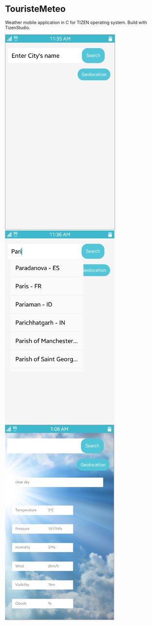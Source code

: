 # TouristeMeteo
Weather mobile application in C for TIZEN operating system.
Build with TizenStudio.

![Screenshot](https://github.com/Lyeed/WeatherApp/blob/master/res/Appli1.PNG)
![Screenshot](https://github.com/Lyeed/WeatherApp/blob/master/res/Appli2.PNG)
![Screenshot](https://github.com/Lyeed/WeatherApp/blob/master/res/Appli3.PNG)
